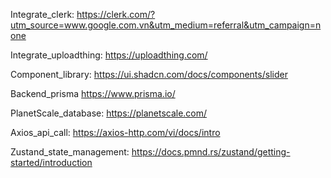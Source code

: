 Integrate_clerk: https://clerk.com/?utm_source=www.google.com.vn&utm_medium=referral&utm_campaign=none

Integrate_uploadthing: https://uploadthing.com/

Component_library: https://ui.shadcn.com/docs/components/slider

Backend_prisma https://www.prisma.io/

PlanetScale_database: https://planetscale.com/

Axios_api_call: https://axios-http.com/vi/docs/intro

Zustand_state_management: https://docs.pmnd.rs/zustand/getting-started/introduction
